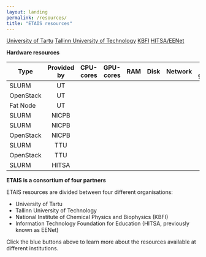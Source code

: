 ```yaml
---
layout: landing
permalink: /resources/
title: "ETAIS resources"
---
```


<a href="../resources_ut/" class="btn-info"> University of Tartu</a>
<a href="../resources_ttu/" class="btn-info"> Tallinn University of Technology</a>
<a href="../resources_kbfi/" class="btn-info"> KBFI</a>
<a href="../resources_hitsa/" class="btn-info"> HITSA/EENet</a>

**Hardware resources**

| Type     | Provided by  | CPU-cores | GPU-cores | RAM   | Disk  | Network | User guide |
| -------- | :----------: | :----:| -----: | :---: |  :---: | :---:   | :--------: | 
| SLURM    | UT    |    | |
| OpenStack| UT    |    | |
| Fat Node | UT |    | | 
| SLURM    | NICPB |    | | 
| SLURM    | NICPB |    | | 
| OpenStack| NICPB      |   | | 
| SLURM    | TTU |  | |
| OpenStack    | TTU |  | |
| SLURM    | HITSA |  | |




**ETAIS is a consortium of four partners**

ETAIS resources are divided between four different organisations:  
- University of Tartu  
- Tallinn University of Technology  
- National Institute of Chemical Physics and Biophysics (KBFI)  
- Information Technology Foundation for Education (HITSA, previously known as EENet)  

Click the blue buttons above to learn more about the resources available at different institutions.

